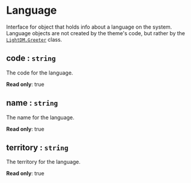 # Language
Interface for object that holds info about a language on the system. Language objects are not
created by the theme's code, but rather by the [`LightDM.Greeter`](Greeter.html) class.

## code : <code>string</code>
The code for the language.

**Read only**: true

## name : <code>string</code>
The name for the language.

**Read only**: true

## territory : <code>string</code>
The territory for the language.

**Read only**: true
